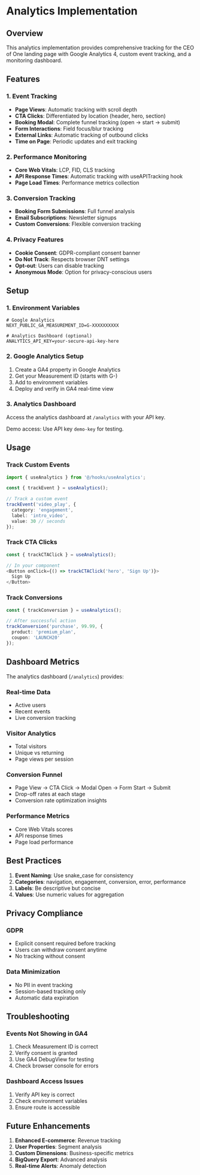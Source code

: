 # Analytics Implementation

## Overview
This analytics implementation provides comprehensive tracking for the CEO of One landing page with Google Analytics 4, custom event tracking, and a monitoring dashboard.

## Features

### 1. Event Tracking
- **Page Views**: Automatic tracking with scroll depth
- **CTA Clicks**: Differentiated by location (header, hero, section)
- **Booking Modal**: Complete funnel tracking (open → start → submit)
- **Form Interactions**: Field focus/blur tracking
- **External Links**: Automatic tracking of outbound clicks
- **Time on Page**: Periodic updates and exit tracking

### 2. Performance Monitoring
- **Core Web Vitals**: LCP, FID, CLS tracking
- **API Response Times**: Automatic tracking with useAPITracking hook
- **Page Load Times**: Performance metrics collection

### 3. Conversion Tracking
- **Booking Form Submissions**: Full funnel analysis
- **Email Subscriptions**: Newsletter signups
- **Custom Conversions**: Flexible conversion tracking

### 4. Privacy Features
- **Cookie Consent**: GDPR-compliant consent banner
- **Do Not Track**: Respects browser DNT settings
- **Opt-out**: Users can disable tracking
- **Anonymous Mode**: Option for privacy-conscious users

## Setup

### 1. Environment Variables
```env
# Google Analytics
NEXT_PUBLIC_GA_MEASUREMENT_ID=G-XXXXXXXXXX

# Analytics Dashboard (optional)
ANALYTICS_API_KEY=your-secure-api-key-here
```

### 2. Google Analytics Setup
1. Create a GA4 property in Google Analytics
2. Get your Measurement ID (starts with G-)
3. Add to environment variables
4. Deploy and verify in GA4 real-time view

### 3. Analytics Dashboard
Access the analytics dashboard at `/analytics` with your API key.

Demo access: Use API key `demo-key` for testing.

## Usage

### Track Custom Events
```typescript
import { useAnalytics } from '@/hooks/useAnalytics';

const { trackEvent } = useAnalytics();

// Track a custom event
trackEvent('video_play', {
  category: 'engagement',
  label: 'intro_video',
  value: 30 // seconds
});
```

### Track CTA Clicks
```typescript
const { trackCTAClick } = useAnalytics();

// In your component
<Button onClick={() => trackCTAClick('hero', 'Sign Up')}>
  Sign Up
</Button>
```

### Track Conversions
```typescript
const { trackConversion } = useAnalytics();

// After successful action
trackConversion('purchase', 99.99, {
  product: 'premium_plan',
  coupon: 'LAUNCH20'
});
```

## Dashboard Metrics

The analytics dashboard (`/analytics`) provides:

### Real-time Data
- Active users
- Recent events
- Live conversion tracking

### Visitor Analytics
- Total visitors
- Unique vs returning
- Page views per session

### Conversion Funnel
- Page View → CTA Click → Modal Open → Form Start → Submit
- Drop-off rates at each stage
- Conversion rate optimization insights

### Performance Metrics
- Core Web Vitals scores
- API response times
- Page load performance

## Best Practices

1. **Event Naming**: Use snake_case for consistency
2. **Categories**: navigation, engagement, conversion, error, performance
3. **Labels**: Be descriptive but concise
4. **Values**: Use numeric values for aggregation

## Privacy Compliance

### GDPR
- Explicit consent required before tracking
- Users can withdraw consent anytime
- No tracking without consent

### Data Minimization
- No PII in event tracking
- Session-based tracking only
- Automatic data expiration

## Troubleshooting

### Events Not Showing in GA4
1. Check Measurement ID is correct
2. Verify consent is granted
3. Use GA4 DebugView for testing
4. Check browser console for errors

### Dashboard Access Issues
1. Verify API key is correct
2. Check environment variables
3. Ensure route is accessible

## Future Enhancements

1. **Enhanced E-commerce**: Revenue tracking
2. **User Properties**: Segment analysis
3. **Custom Dimensions**: Business-specific metrics
4. **BigQuery Export**: Advanced analysis
5. **Real-time Alerts**: Anomaly detection